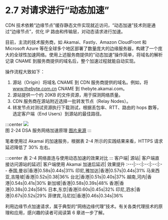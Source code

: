# 2.7 对请求进行“动态加速”

CDN 技术依赖“边缘节点”缓存静态文件实现就近访问，“动态加速”技术则是通过“边缘节点”，优化 IP 路由和传输层，对动态请求进行加速。

目前，主流的技术服务商，如 Akamai、Fastly、Amazon CloudFront 和 Microsoft Azure 等在全球多个地区部署了数量庞大的边缘服务器，构建了一个庞大的全球性加速网络。使用上述服务商提供的“动态加速”操作简单，将域名的解析记录 CNAME 到服务商提供的域名后，整个加速过程就能自动实现。

操作流程大致如下：

1. 源站（Origin）将域名 CNAME 到 CDN 服务商提供的域名。例如，将 www.thebyte.com.cn CNAME  到 thebyte.akamai.com。
2. 源站提供一个约 20KB 的文件资源，用于探测网络质量。
3. CDN 服务商在源站附近选择一批转发节点（Relay Nodes）。
4. 转发节点对测试资源执行下载测试，根据丢包率、RTT、路由的 hops 数等，选定客户端（End Users）到源站的最佳路径。

:::center
  ![](../assets/dsa.png)<br/>
 图 2-24 DSA 服务网络加速原理 [图片来源](https://www.cdnetworks.com/cn/web-performance/dynamic-web-acceleration/)
:::

笔者使用过 Akamai 的加速服务，根据表 2-4 所示的实践结果来看，HTTPS 请求延迟降低了 30% 左右。

:::center
表 2-4 网络直连与使用动态加速的效果对比
:::
客户端| 源站| 客户端直接访问源站的延迟| 客户端使用 Akamai 加速后延迟| 效果提升
:---|:--:|:--:|:--:|:--
泰国,曼谷|香港|0.58s|0.44s|31%
印尼,雅加达|香港|0.57s|0.44s|31%
马来西亚,吉隆坡|香港|0.52s|0.38|36%
台北|香港|0.51s|0.40s|37%
越南,河内|香港|0.54s|0.41s|30%
新加坡|香港|0.58s|0.39s|48%
香港|香港|0.38s|0.24s|58%
日本,东京|香港|0.60s|0.45s|32%
印尼,泗水|香港|0.67s|0.52s|29%
菲律宾,马尼拉|香港|0.46s|0.34s|36%

利用边缘节点加速请求，属于典型的“网络边缘代理”技术。有关各类代理技术的原理和应用，感兴趣的读者可阅读第 6 章进一步了解。

[^1]: AS（Autonomous System，自治系统）具有统一路由策略的巨型网络或网络群组，每个自治系统被分配一个唯一的 AS 号，各个 AS 之间使用 BGP 协议进行识别和通告路由，全世界最大规模的 AS 网络就是互联网。
[^2]: 笔者曾在上海使用 mtr 工具测试一个新加坡节点路由状态，数据包先到香港 AS，香港转到美国 AS，再从美国转到新加坡 AS。
